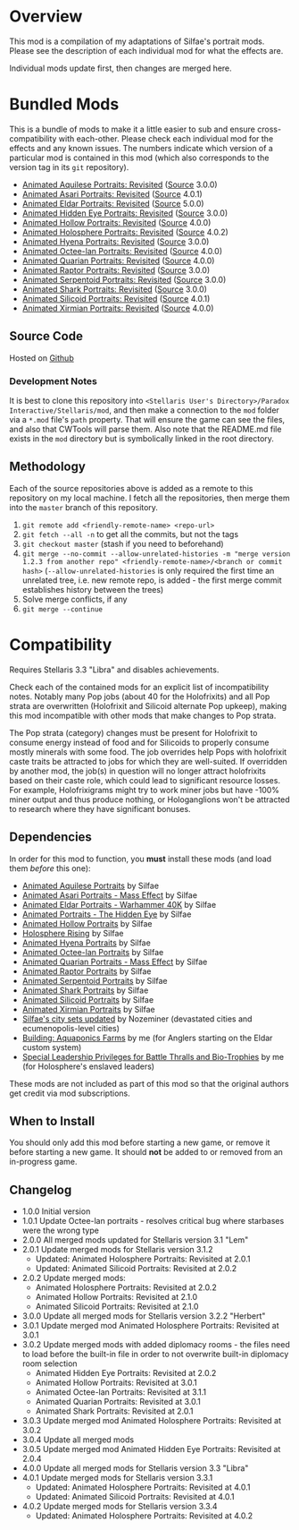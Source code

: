 # Overview

This mod is a compilation of my adaptations of Silfae's portrait mods.  Please see the description of each individual mod for what the effects are.

Individual mods update first, then changes are merged here.

# Bundled Mods

This is a bundle of mods to make it a little easier to sub and ensure cross-compatibility with each-other.  Please check each individual mod for the effects and any known issues.  The numbers indicate which version of a particular mod is contained in this mod (which also corresponds to the version tag in its `git` repository).

* [Animated Aquilese Portraits: Revisited](https://steamcommunity.com/workshop/filedetails/?id=2576769521) ([Source](https://github.com/corsairmarks/romaneagles_portraits_revisited) 3.0.0)
* [Animated Asari Portraits: Revisited](https://steamcommunity.com/workshop/filedetails/?id=2581752619) ([Source](https://github.com/corsairmarks/asari_portraits_revisited) 4.0.1)
* [Animated Eldar Portraits: Revisited](https://steamcommunity.com/workshop/filedetails/?id=2581388205) ([Source](https://github.com/corsairmarks/eldar_portraits_revisited) 5.0.0)
* [Animated Hidden Eye Portraits: Revisited](https://steamcommunity.com/workshop/filedetails/?id=2585946800) ([Source](https://github.com/corsairmarks/slreptilian_portraits_revisited) 3.0.0)
* [Animated Hollow Portraits: Revisited](https://steamcommunity.com/workshop/filedetails/?id=2578037235) ([Source](https://github.com/corsairmarks/horrorworm_portraits_revisited) 4.0.0)
* [Animated Holosphere Portraits: Revisited](https://steamcommunity.com/workshop/filedetails/?id=2592592503) ([Source](https://github.com/corsairmarks/holosphere_rising_revisited) 4.0.2)
* [Animated Hyena Portraits: Revisited](https://steamcommunity.com/workshop/filedetails/?id=2576290763) ([Source](https://github.com/corsairmarks/hyenafolk_portraits_revisited) 3.0.0)
* [Animated Octee-lan Portraits: Revisited](https://steamcommunity.com/workshop/filedetails/?id=2584680339) ([Source](https://github.com/corsairmarks/octeelan_portraits_revisited) 4.0.0)
* [Animated Quarian Portraits: Revisited](https://steamcommunity.com/workshop/filedetails/?id=2583358569) ([Source](https://github.com/corsairmarks/quarian_portraits_revisited) 4.0.0)
* [Animated Raptor Portraits: Revisited](https://steamcommunity.com/workshop/filedetails/?id=2577216891) ([Source](https://github.com/corsairmarks/saurischian_portraits_revisited) 3.0.0)
* [Animated Serpentoid Portraits: Revisited](https://steamcommunity.com/workshop/filedetails/?id=2577093634) ([Source](https://github.com/corsairmarks/serpentoid_portraits_revisited) 3.0.0)
* [Animated Shark Portraits: Revisited](https://steamcommunity.com/workshop/filedetails/?id=2585030748) ([Source](https://github.com/corsairmarks/sharkanian_portraits_revisited) 3.0.0)
* [Animated Silicoid Portraits: Revisited](https://steamcommunity.com/workshop/filedetails/?id=2579736379) ([Source](https://github.com/corsairmarks/silicoid_portraits_revisited) 4.0.1)
* [Animated Xirmian Portraits: Revisited](https://steamcommunity.com/workshop/filedetails/?id=2577789863) ([Source](https://github.com/corsairmarks/xirmian_portraits_revisited) 4.0.0)

## Source Code

Hosted on [Github](https://github.com/corsairmarks/combined_silfae_revisited)

### Development Notes

It is best to clone this repository into `<Stellaris User's Directory>/Paradox Interactive/Stellaris/mod`, and then make a connection to the `mod` folder via a `*.mod` file's `path` property.  That will ensure the game can see the files, and also that CWTools will parse them.  Also note that the README.md file exists in the `mod` directory but is symbolically linked in the root directory.

## Methodology

Each of the source repositories above is added as a remote to this repository on my local machine.  I fetch all the repositories, then merge them into the `master` branch of this repository.

1. `git remote add <friendly-remote-name> <repo-url>`
2. `git fetch --all -n` to get all the commits, but not the tags
3. `git checkout master` (stash if you need to beforehand)
4. `git merge --no-commit --allow-unrelated-histories -m "merge version 1.2.3 from another repo" <friendly-remote-name>/<branch or commit hash>` (`--allow-unrelated-histories` is only required the first time an unrelated tree, i.e. new remote repo, is added - the first merge commit establishes history between the trees)
5. Solve merge conflicts, if any
6. `git merge --continue`

# Compatibility

Requires Stellaris 3.3 "Libra" and disables achievements.

Check each of the contained mods for an explicit list of incompatibility notes.  Notably many Pop jobs (about 40 for the Holofrixits) and all Pop strata are overwritten (Holofrixit and Silicoid alternate Pop upkeep), making this mod incompatible with other mods that make changes to Pop strata.

The Pop strata (category) changes must be present for Holofrixit to consume energy instead of food and for Silicoids to properly consume mostly minerals with some food.  The job overrides help Pops with holofrixit caste traits be attracted to jobs for which they are well-suited.  If overridden by another mod, the job(s) in question will no longer attract holofrixits based on their caste role, which could lead to significant resource losses.  For example, Holofrixigrams might try to work miner jobs but have -100% miner output and thus produce nothing, or Hologanglions won't be attracted to research where they have significant bonuses.

## Dependencies

In order for this mod to function, you **must** install these mods (and load them _before_ this one):

* [Animated Aquilese Portraits](https://steamcommunity.com/workshop/filedetails/?id=910576007) by Silfae
* [Animated Asari Portraits - Mass Effect](https://steamcommunity.com/workshop/filedetails/?id=707779361) by Silfae
* [Animated Eldar Portraits - Warhammer 40K](https://steamcommunity.com/workshop/filedetails/?id=707415339) by Silfae
* [Animated Portraits - The Hidden Eye](https://steamcommunity.com/workshop/filedetails/?id=1168459329) by Silfae
* [Animated Hollow Portraits](https://steamcommunity.com/workshop/filedetails/?id=902526212) by Silfae
* [Holosphere Rising](https://steamcommunity.com/workshop/filedetails/?id=868965217) by Silfae
* [Animated Hyena Portraits](https://steamcommunity.com/workshop/filedetails/?id=1126014321) by Silfae
* [Animated Octee-lan Portraits](https://steamcommunity.com/workshop/filedetails/?id=929140455) by Silfae
* [Animated Quarian Portraits - Mass Effect](https://steamcommunity.com/workshop/filedetails/?id=708669421) by Silfae
* [Animated Raptor Portraits](https://steamcommunity.com/workshop/filedetails/?id=872596925) by Silfae
* [Animated Serpentoid Portraits](https://steamcommunity.com/workshop/filedetails/?id=861800679) by Silfae
* [Animated Shark Portraits](url=https://steamcommunity.com/workshop/filedetails/?id=1098915405) by Silfae
* [Animated Silicoid Portraits](https://steamcommunity.com/workshop/filedetails/?id=1160316076) by Silfae
* [Animated Xirmian Portraits](https://steamcommunity.com/workshop/filedetails/?id=881118424) by Silfae
* [Silfae's city sets updated](https://steamcommunity.com/workshop/filedetails/?id=2247427791) by Nozeminer (devastated cities and ecumenopolis-level cities)
* [Building: Aquaponics Farms](https://steamcommunity.com/workshop/filedetails/?id=2768297949) by me (for Anglers starting on the Eldar custom system)
* [Special Leadership Privileges for Battle Thralls and Bio-Trophies](https://steamcommunity.com/workshop/filedetails/?id=2496357447) by me (for Holosphere's enslaved leaders)

These mods are not included as part of this mod so that the original authors get credit via mod subscriptions.

## When to Install

You should only add this mod before starting a new game, or remove it before starting a new game.  It should **not** be added to or removed from an in-progress game.

## Changelog

* 1.0.0 Initial version
* 1.0.1 Update Octee-lan portraits - resolves critical bug where starbases were the wrong type
* 2.0.0 All merged mods updated for Stellaris version 3.1 "Lem"
* 2.0.1 Update merged mods for Stellaris version 3.1.2
    * Updated: Animated Holosphere Portraits: Revisited at 2.0.1
    * Updated: Animated Silicoid Portraits: Revisited at 2.0.2
* 2.0.2 Update merged mods:
    * Animated Holosphere Portraits: Revisited at 2.0.2
    * Animated Hollow Portraits: Revisited at 2.1.0
    * Animated Silicoid Portraits: Revisited at 2.1.0
* 3.0.0 Update all merged mods for Stellaris version 3.2.2 "Herbert"
* 3.0.1 Update merged mod Animated Holosphere Portraits: Revisited at 3.0.1
* 3.0.2 Update merged mods with added diplomacy rooms - the files need to load before the built-in file in order to not overwrite built-in diplomacy room selection
    * Animated Hidden Eye Portraits: Revisited at 2.0.2
    * Animated Hollow Portraits: Revisited at 3.0.1
    * Animated Octee-lan Portraits: Revisited at 3.1.1
    * Animated Quarian Portraits: Revisited at 3.0.1
    * Animated Shark Portraits: Revisited at 2.0.1
* 3.0.3 Update merged mod Animated Holosphere Portraits: Revisited at 3.0.2
* 3.0.4 Update all merged mods
* 3.0.5 Update merged mod Animated Hidden Eye Portraits: Revisited at 2.0.4
* 4.0.0 Update all merged mods for Stellaris version 3.3 "Libra"
* 4.0.1 Update merged mods for Stellaris version 3.3.1
    * Updated: Animated Holosphere Portraits: Revisited at 4.0.1
    * Updated: Animated Silicoid Portraits: Revisited at 4.0.1
* 4.0.2 Update merged mods for Stellaris version 3.3.4
    * Updated: Animated Holosphere Portraits: Revisited at 4.0.2